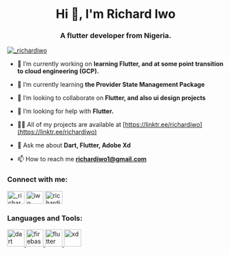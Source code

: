 <h1 align="center">Hi 👋, I'm Richard Iwo</h1>
<h3 align="center">A flutter developer from Nigeria.</h3>

<p align="left"> <a href="https://twitter.com/_richardiwo" target="blank"><img src="https://img.shields.io/twitter/follow/_richardiwo?logo=twitter&style=for-the-badge" alt="_richardiwo" /></a> </p>

- 🔭 I’m currently working on **learning Flutter, and at some point transition to cloud engineering (GCP).**

- 🌱 I’m currently learning **the Provider State Management Package**

- 👯 I’m looking to collaborate on **Flutter, and also ui design projects**

- 🤝 I’m looking for help with **Flutter.**

- 👨‍💻 All of my projects are available at [https://linktr.ee/richardiwo](https://linktr.ee/richardiwo)

- 💬 Ask me about **Dart, Flutter, Adobe Xd**

- 📫 How to reach me **richardiwo1@gmail.com**

<h3 align="left">Connect with me:</h3>
<p align="left">
<a href="https://twitter.com/_richardiwo" target="blank"><img align="center" src="https://raw.githubusercontent.com/rahuldkjain/github-profile-readme-generator/master/src/images/icons/Social/twitter.svg" alt="_richardiwo" height="30" width="40" /></a>
<a href="https://linkedin.com/in/iwo richard" target="blank"><img align="center" src="https://raw.githubusercontent.com/rahuldkjain/github-profile-readme-generator/master/src/images/icons/Social/linked-in-alt.svg" alt="iwo richard" height="30" width="40" /></a>
<a href="https://www.behance.net/richardiwo" target="blank"><img align="center" src="https://raw.githubusercontent.com/rahuldkjain/github-profile-readme-generator/master/src/images/icons/Social/behance.svg" alt="richardiwo" height="30" width="40" /></a>
</p>

<h3 align="left">Languages and Tools:</h3>
<p align="left"> <a href="https://dart.dev" target="_blank" rel="noreferrer"> <img src="https://www.vectorlogo.zone/logos/dartlang/dartlang-icon.svg" alt="dart" width="40" height="40"/> </a> <a href="https://firebase.google.com/" target="_blank" rel="noreferrer"> <img src="https://www.vectorlogo.zone/logos/firebase/firebase-icon.svg" alt="firebase" width="40" height="40"/> </a> <a href="https://flutter.dev" target="_blank" rel="noreferrer"> <img src="https://www.vectorlogo.zone/logos/flutterio/flutterio-icon.svg" alt="flutter" width="40" height="40"/> </a> <a href="https://www.adobe.com/products/xd.html" target="_blank" rel="noreferrer"> <img src="https://cdn.worldvectorlogo.com/logos/adobe-xd.svg" alt="xd" width="40" height="40"/> </a> </p>
